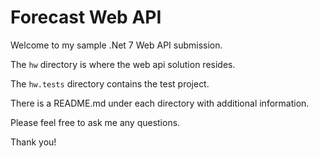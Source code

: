 # Forecast Web API

Welcome to my sample .Net 7 Web API submission.

The `hw` directory is where the web api solution resides.

The `hw.tests` directory contains the test project.

There is a README.md under each directory with additional information.

Please feel free to ask me any questions.

Thank you!
